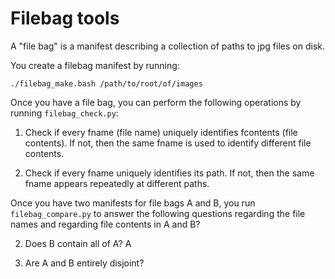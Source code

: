 # Filebag tools

A "file bag" is a manifest describing a collection of paths to jpg files on disk.

You create a filebag manifest by running:

    ./filebag_make.bash /path/to/root/of/images

Once you have a file bag, you can perform the following operations by running `filebag_check.py`:

1. Check if every fname (file name) uniquely identifies fcontents (file contents). If not, then the same fname is used to identify different file contents.

2. Check if every fname uniquely identifies its path. If not, then the same fname appears repeatedly at different paths.

Once you have two manifests for file bags A and B, you run `filebag_compare.py` to answer the following questions regarding the file names and regarding file contents in A and B? 

2. Does B contain all of A? A

3. Are A and B entirely disjoint?




